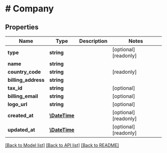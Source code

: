 # # Company

## Properties

Name | Type | Description | Notes
------------ | ------------- | ------------- | -------------
**type** | **string** |  | [optional] [readonly] 
**name** | **string** |  | 
**country_code** | **string** |  | [readonly] 
**billing_address** | **string** |  | 
**tax_id** | **string** |  | [optional] 
**billing_email** | **string** |  | [optional] 
**logo_url** | **string** |  | [optional] 
**created_at** | [**\DateTime**](\DateTime.md) |  | [optional] [readonly] 
**updated_at** | [**\DateTime**](\DateTime.md) |  | [optional] [readonly] 

[[Back to Model list]](../../README.md#documentation-for-models) [[Back to API list]](../../README.md#documentation-for-api-endpoints) [[Back to README]](../../README.md)



